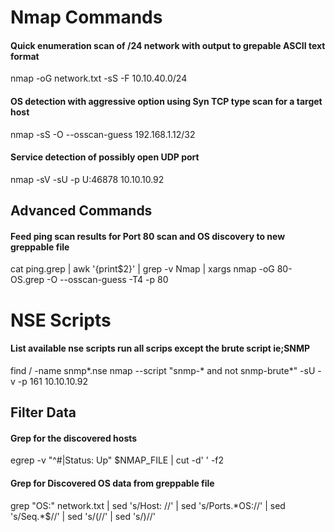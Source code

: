 # Nmap Commands
#### Quick enumeration scan of /24 network with output to grepable ASCII text format
nmap -oG network.txt -sS -F 10.10.40.0/24
#### OS detection with aggressive option using Syn TCP type scan for a target host
nmap -sS -O --osscan-guess 192.168.1.12/32
#### Service detection of possibly open UDP port
  nmap -sV -sU -p U:46878 10.10.10.92

## Advanced Commands
#### Feed ping scan results for Port 80 scan and OS discovery to new greppable file
cat ping.grep | awk '{print$2}' | grep -v Nmap | xargs nmap -oG 80-OS.grep -O --osscan-guess -T4 -p 80

# NSE Scripts
#### List available nse scripts run all scrips except the brute script ie;SNMP
  find / -name snmp*.nse
  nmap  --script "snmp-* and not snmp-brute*" -sU -v -p 161 10.10.10.92



## Filter Data
#### Grep for the discovered hosts
egrep -v "^#|Status: Up" $NMAP_FILE | cut -d' ' -f2
#### Grep for Discovered OS data from greppable file
grep "OS:" network.txt | sed 's/Host: //' | sed 's/Ports.\*OS://' | sed 's/Seq.\*$//' | sed 's/(//' | sed 's/)//'
